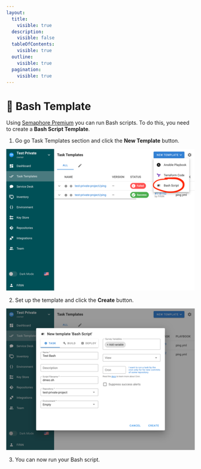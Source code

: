 ```yaml
---
layout:
  title:
    visible: true
  description:
    visible: false
  tableOfContents:
    visible: true
  outline:
    visible: true
  pagination:
    visible: true
---
```


# 🌟 Bash Template

Using [Semaphore Premium](https://semui.co/premium) you can run Bash scripts. To do this, you need to create a **Bash Script Template**.

1. Go go Task Templates section and click the **New Template** button.

![](<../../.gitbook/assets/bash_1.png>)

2. Set up the template and click the **Create** button.

![](<../../.gitbook/assets/bash_2.png>)

3. You can now run your Bash script.